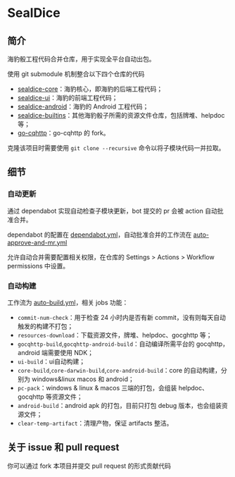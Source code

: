 # SealDice

## 简介

海豹骰工程代码合并仓库，用于实现全平台自动出包。

使用 git submodule 机制整合以下四个仓库的代码
- [sealdice-core](https://github.com/sealdice/sealdice-core)：海豹核心，即海豹的后端工程代码；
- [sealdice-ui](https://github.com/sealdice/sealdice-ui)：海豹的前端工程代码；
- [sealdice-android](https://github.com/sealdice/sealdice-android)：海豹的 Android 工程代码；
- [sealdice-builtins](https://github.com/sealdice/sealdice-builtins)：其他海豹骰子所需的资源文件仓库，包括牌堆、helpdoc 等；
- [go-cqhttp](https://github.com/sealdice/go-cqhttp)：go-cqhttp 的 fork。

克隆该项目时需要使用 `git clone --recursive` 命令以将子模块代码一并拉取。

## 细节

### 自动更新

通过 dependabot 实现自动检查子模块更新，bot 提交的 pr 会被 action 自动批准合并。

dependabot 的配置在 [dependabot.yml](.github/dependabot.yml)，自动批准合并的工作流在 [auto-approve-and-mr.yml](.github/workflows/auto-approve-and-mr.yml)

允许自动合并需要配置相关权限，在仓库的 Settings > Actions > Workflow permissions 中设置。

### 自动构建

工作流为 [auto-build.yml](.github/workflows/auto-build.yml)，相关 jobs 功能：
- `commit-num-check`：用于检查 24 小时内是否有新 commit，没有则每天自动触发的构建不打包；
- `resources-download`：下载资源文件，牌堆、helpdoc、gocghttp 等；
- `gocqhttp-build`,`gocqhttp-android-build`：自动编译所需平台的 gocqhttp，android 端需要使用 NDK；
- `ui-build`：ui自动构建；
- `core-build`,`core-darwin-build`,`core-android-build`：core 的自动构建，分别为 windows&linux macos 和 android；
- `pc-pack`：windows & linux & macos 三端的打包，会组装 helpdoc、gocqhttp 等资源文件；
- `android-build`：android apk 的打包，目前只打包 debug 版本，也会组装资源文件；
- `clear-temp-artifact`：清理产物，保证 artifacts 整洁。

## 关于 issue 和 pull request

你可以通过 fork 本项目并提交 pull request 的形式贡献代码
